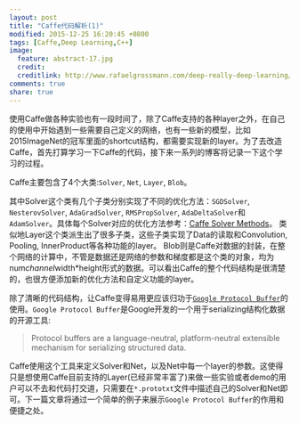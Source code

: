 ```yaml
---
layout: post
title: "Caffe代码解析(1)"
modified: 2015-12-25 16:20:45 +0800
tags: [Caffe,Deep Learning,C++]
image:
  feature: abstract-17.jpg
  credit: 
  creditlink: http://www.rafaelgrossmann.com/deep-really-deep-learning/
comments: true
share: true
---
```


使用Caffe做各种实验也有一段时间了，除了Caffe支持的各种layer之外，在自己的使用中开始遇到一些需要自己定义的网络，也有一些新的模型，比如2015ImageNet的冠军里面的shortcut结构，都需要实现新的layer。为了去改造Caffe，首先打算学习一下Caffe的代码，接下来一系列的博客将记录一下这个学习的过程。

Caffe主要包含了4个大类:`Solver`, `Net`, `Layer`, `Blob`。

其中Solver这个类有几个子类分别实现了不同的优化方法：`SGDSolver`, `NesterovSolver`, `AdaGradSolver`, `RMSPropSolver`, `AdaDeltaSolver`和`AdamSolver`。具体每个Solver对应的优化方法参考：<a href = "http://caffe.berkeleyvision.org/tutorial/solver.htm">Caffe Solver Methods</a>。
类似地Layer这个类派生出了很多子类，这些子类实现了Data的读取和Convolution, Pooling, InnerProduct等各种功能的layer。
Blob则是Caffe对数据的封装，在整个网络的计算中，不管是数据还是网络的参数和梯度都是这个类的对象，均为num*channel*width*height形式的数据。可以看出Caffe的整个代码结构是很清楚的，也很方便添加新的优化方法和自定义功能的layer。

除了清晰的代码结构，让Caffe变得易用更应该归功于<a href = "https://developers.google.com/protocol-buffers/">`Google Protocol Buffer`</a>的使用。`Google Protocol Buffer`是Google开发的一个用于serializing结构化数据的开源工具:

> Protocol buffers are a language-neutral, platform-neutral extensible mechanism for serializing structured data.

Caffe使用这个工具来定义Solver和Net，以及Net中每一个layer的参数。这使得只是想使用Caffe目前支持的Layer(已经非常丰富了)来做一些实验或者demo的用户可以不去和代码打交道，只需要在`*.prototxt`文件中描述自己的Solver和Net即可。下一篇文章将通过一个简单的例子来展示`Google Protocol Buffer`的作用和便捷之处。